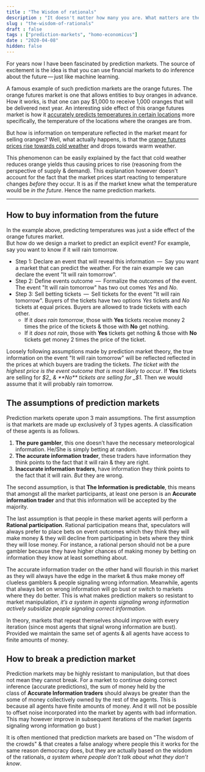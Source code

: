 ```yaml
---
title : "The Wisdom of rationals"
description : "It doesn't matter how many you are. What matters are the incentives."
slug : "the-wisdom-of-rationals"
draft : false
tags : ["prediction-markets", "homo-economicus"]
date : "2020-04-08"
hidden: false
---
```


For years now I have been fascinated by prediction markets. The source of excitement is  the idea is that you can use financial markets to do inference about the future — just like machine learning.

A famous example of such prediction markets are the orange futures. The orange futures market is one that allows entities
to buy oranges in advance.
How it works, is that one can pay $1,000 to receive 1,000 oranges that will be delivered next year.
An interesting side effect of this orange futures market is how it [accurately predicts temperatures in certain locations](https://selectabstracts.wordpress.com/2011/11/16/can-orange-juice-help-forecast-the-weather/) more specifically, the temperature of the locations where the oranges are from.

But how is information on temperature reflected in the market meant for selling oranges? Well, what actually happens, is that the [orange futures prices rise towards cold weather](https://www.wsj.com/articles/orange-juice-futures-soar-as-weather-turns-cold-1416604154) and drops towards warm weather.

This phenomenon can be easily explained by the fact that cold weather reduces orange yields thus causing prices to rise (reasoning from the perspective of supply & demand).
This explanation however doesn't account for the fact that the market prices start reacting to temperature changes
_before_ they occur. It is as if the market knew what the temperature would be _in the future_. Hence the name prediction markets.

***

## How to buy information from the future

In the example above, predicting temperatures was just a side effect of the orange futures market.  
But how do we design a market to predict an explicit event? For example, say you want to know if it will
rain tomorrow.

- Step 1: Declare an event that will reveal this information  —  Say you want a market that can predict the weather.
  For the rain example we can declare the event "It will rain tomorrow".
- Step 2: Define events outcome  —  Formalize the outcomes of the event. The event "It will rain tomorrow" has two out comes *Yes* and *No*.
- Step 3: Sell betting tickets  —  Sell tickets for the event "It will rain tomorrow". Buyers of the tickets have two options
*Yes* tickets and *No* tickets at equal prices. Buyers are allowed to trade tickets with each other.
  - If it _does rain tomorrow_, those with **Yes** tickets receive money 2 times the price of the tickets & those with **No**
        get nothing.
  - If it _does not rain_, those with **Yes** tickets get nothing & those with **No** tickets get money 2 times the price
        of the ticket.

Loosely following assumptions made by prediction market theory, the true information on the event "It will rain tomorrow" will be
reflected reflected in the prices at which buyers are trading the tickets. _The ticket with the highest price is the event outcome that is most likely to occur_. If **Yes** tickets are selling for _$2_ & **No** tickets are selling for _$1_. Then we would assume that it will probably rain tomorrow.

## The assumptions of prediction markets

Prediction markets operate upon 3 main assumptions. The first assumption is that markets are made up exclusively of 3 types agents.
A classification of these agents is as follows.

1. **The pure gambler**, this one doesn’t have the necessary meteorological information. He/She is simply betting at random.
2. **The accurate information trader**, these traders have information they think points to the fact that it will rain & they are right.
3. **Inaccurate information traders**, have information they think points to the fact that it will rain. _But_ they are wrong.

The second assumption, is that **The Information is predictable**, this means that amongst all the market participants, at least one person is an **Accurate information trader** and that this information will be accepted by the majority.

The last assumption is that people in these market agents will perform a **Rational participation**. Rational participation means that, speculators  will always prefer to place bets on event outcomes which they think they will make money & they will decline from participating in bets where they think they will lose money. For instance, a rational person should not be a pure gambler because they have higher  chances of making  money by betting on information they know at least something about.

The accurate information trader on the other hand will flourish in this market as they will always have the edge in the market & thus make money off clueless gamblers & people signaling wrong information. Meanwhile, agents that always bet on wrong information will go bust or switch to markets where they do better. This is what makes prediction makers so resistant to market manipulation, _it’s a system in agents signaling wrong information actively subsidize people signaling  correct information._

In theory, markets that repeat themselves should improve with every iteration (since most agents that signal wrong information are bust).
Provided we maintain the same set of agents & all agents have access to finite amounts of money.

## How to break a prediction market

Prediction markets may be highly resistant to manipulation, but that does not mean they cannot break.
For a market to continue doing correct inference (accurate predictions), the sum of money held by the  
class of **Accurate Information traders** should always be greater than the some of money collectively owned by the rest of the agents.
This is because all agents have finite amounts of money. And it will not be possible to offset noise incorporated into the market by
agents with bad information.
This may however improve in subsequent iterations of the market (agents signaling wrong information go bust )

It is often mentioned that prediction markets are based on "The wisdom of the crowds" & that creates a false analogy where people this it works for the same reason democracy does, but they are actually based on the wisdom of the rationals, _a system where people don’t talk about what they don’t know_.
